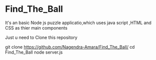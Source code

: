 # Find_The_Ball



It's an basic Node js puzzle applicatio,which uses java script ,HTML and CSS as thier main components 


Just u need to Clone this repository 

git clone https://github.com/Nagendra-Amara/Find_The_Ball/
cd Find_The_Ball
node server.js
